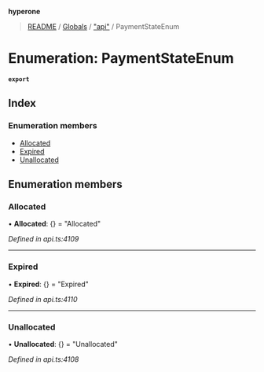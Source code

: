 **hyperone**

> [README](../README.md) / [Globals](../globals.md) / ["api"](../modules/_api_.md) / PaymentStateEnum

# Enumeration: PaymentStateEnum

**`export`** 

## Index

### Enumeration members

* [Allocated](_api_.paymentstateenum.md#allocated)
* [Expired](_api_.paymentstateenum.md#expired)
* [Unallocated](_api_.paymentstateenum.md#unallocated)

## Enumeration members

### Allocated

•  **Allocated**: {} = "Allocated"

*Defined in api.ts:4109*

___

### Expired

•  **Expired**: {} = "Expired"

*Defined in api.ts:4110*

___

### Unallocated

•  **Unallocated**: {} = "Unallocated"

*Defined in api.ts:4108*
